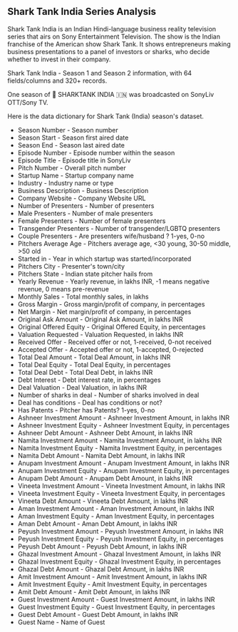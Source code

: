 ## Shark Tank India Series Analysis

Shark Tank India is an Indian Hindi-language business reality television series that airs on Sony Entertainment Television. The show is the Indian franchise of the American show Shark Tank. It shows entrepreneurs making business presentations to a panel of investors or sharks, who decide whether to invest in their company.

Shark Tank India - Season 1 and Season 2 information, with 64 fields/columns and 320+ records.

One season of 🦈 SHARKTANK INDIA 🇮🇳 was broadcasted on SonyLiv OTT/Sony TV.

Here is the data dictionary for Shark Tank (India) season's dataset.

- Season Number - Season number
- Season Start - Season first aired date
- Season End - Season last aired date
- Episode Number - Episode number within the season
- Episode Title - Episode title in SonyLiv
- Pitch Number - Overall pitch number
- Startup Name - Startup company name
- Industry - Industry name or type
- Business Description - Business Description
- Company Website - Company Website URL
- Number of Presenters - Number of presenters
- Male Presenters - Number of male presenters
- Female Presenters - Number of female presenters
- Transgender Presenters - Number of transgender/LGBTQ presenters
- Couple Presenters - Are presenters wife/husband ? 1-yes, 0-no
- Pitchers Average Age - Pitchers average age, <30 young, 30-50 middle, >50 old
- Started in - Year in which startup was started/incorporated
- Pitchers City - Presenter's town/city
- Pitchers State - Indian state pitcher hails from
- Yearly Revenue - Yearly revenue, in lakhs INR, -1 means negative revenue, 0 means pre-revenue
- Monthly Sales - Total monthly sales, in lakhs
- Gross Margin - Gross margin/profit of company, in percentages
- Net Margin - Net margin/profit of company, in percentages
- Original Ask Amount - Original Ask Amount, in lakhs INR
- Original Offered Equity - Original Offered Equity, in percentages
- Valuation Requested - Valuation Requested, in lakhs INR
- Received Offer - Received offer or not, 1-received, 0-not received
- Accepted Offer - Accepted offer or not, 1-accepted, 0-rejected
- Total Deal Amount - Total Deal Amount, in lakhs INR
- Total Deal Equity - Total Deal Equity, in percentages
- Total Deal Debt - Total Deal Debt, in lakhs INR
- Debt Interest - Debt interest rate, in percentages
- Deal Valuation - Deal Valuation, in lakhs INR
- Number of sharks in deal - Number of sharks involved in deal
- Deal has conditions - Deal has conditions or not?
- Has Patents - Pitcher has Patents? 1-yes, 0-no
- Ashneer Investment Amount - Ashneer Investment Amount, in lakhs INR
- Ashneer Investment Equity - Ashneer Investment Equity, in percentages
- Ashneer Debt Amount - Ashneer Debt Amount, in lakhs INR
- Namita Investment Amount - Namita Investment Amount, in lakhs INR
- Namita Investment Equity - Namita Investment Equity, in percentages
- Namita Debt Amount - Namita Debt Amount, in lakhs INR
- Anupam Investment Amount - Anupam Investment Amount, in lakhs INR
- Anupam Investment Equity - Anupam Investment Equity, in percentages
- Anupam Debt Amount - Anupam Debt Amount, in lakhs INR
- Vineeta Investment Amount - Vineeta Investment Amount, in lakhs INR
- Vineeta Investment Equity - Vineeta Investment Equity, in percentages
- Vineeta Debt Amount - Vineeta Debt Amount, in lakhs INR
- Aman Investment Amount - Aman Investment Amount, in lakhs INR
- Aman Investment Equity - Aman Investment Equity, in percentages
- Aman Debt Amount - Aman Debt Amount, in lakhs INR
- Peyush Investment Amount - Peyush Investment Amount, in lakhs INR
- Peyush Investment Equity - Peyush Investment Equity, in percentages
- Peyush Debt Amount - Peyush Debt Amount, in lakhs INR
- Ghazal Investment Amount - Ghazal Investment Amount, in lakhs INR
- Ghazal Investment Equity - Ghazal Investment Equity, in percentages
- Ghazal Debt Amount - Ghazal Debt Amount, in lakhs INR
- Amit Investment Amount - Amit Investment Amount, in lakhs INR
- Amit Investment Equity - Amit Investment Equity, in percentages
- Amit Debt Amount - Amit Debt Amount, in lakhs INR
- Guest Investment Amount - Guest Investment Amount, in lakhs INR
- Guest Investment Equity - Guest Investment Equity, in percentages
- Guest Debt Amount - Guest Debt Amount, in lakhs INR
- Guest Name - Name of Guest
